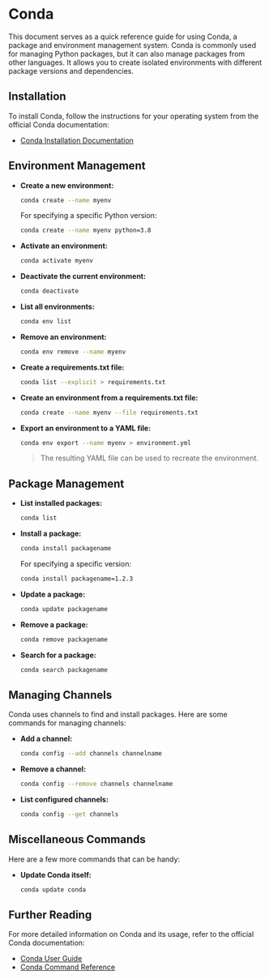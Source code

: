 # Conda

This document serves as a quick reference guide for using Conda, a package and environment management system. Conda is commonly used for managing Python packages, but it can also manage packages from other languages. It allows you to create isolated environments with different package versions and dependencies.

## Installation

To install Conda, follow the instructions for your operating system from the official Conda documentation:

- [Conda Installation Documentation](https://docs.conda.io/projects/conda/en/latest/user-guide/install/index.html)

## Environment Management

- **Create a new environment:**

  ```bash
  conda create --name myenv
  ```

  For specifying a specific Python version:

  ```bash
  conda create --name myenv python=3.8
  ```

- **Activate an environment:**

  ```bash
  conda activate myenv
  ```

- **Deactivate the current environment:**

  ```bash
  conda deactivate
  ```

- **List all environments:**

  ```bash
  conda env list
  ```

- **Remove an environment:**

  ```bash
  conda env remove --name myenv
  ```

- **Create a requirements.txt file:**

  ```bash
  conda list --explicit > requirements.txt
  ```

- **Create an environment from a requirements.txt file:**

  ```bash
  conda create --name myenv --file requirements.txt
  ```

- **Export an environment to a YAML file:**

  ```bash
  conda env export --name myenv > environment.yml
  ```

    > The resulting YAML file can be used to recreate the environment.

## Package Management

- **List installed packages:**

  ```bash
  conda list
  ```

- **Install a package:**

  ```bash
  conda install packagename
  ```

  For specifying a specific version:

  ```bash
  conda install packagename=1.2.3
  ```

- **Update a package:**

  ```bash
  conda update packagename
  ```

- **Remove a package:**

  ```bash
  conda remove packagename
  ```

- **Search for a package:**

  ```bash
  conda search packagename
  ```

## Managing Channels

Conda uses channels to find and install packages. Here are some commands for managing channels:

- **Add a channel:**

  ```bash
  conda config --add channels channelname
  ```

- **Remove a channel:**

  ```bash
  conda config --remove channels channelname
  ```

- **List configured channels:**

  ```bash
  conda config --get channels
  ```

## Miscellaneous Commands

Here are a few more commands that can be handy:

- **Update Conda itself:**

  ```bash
  conda update conda
  ```

## Further Reading

For more detailed information on Conda and its usage, refer to the official Conda documentation:

- [Conda User Guide](https://docs.conda.io/projects/conda/en/latest/user-guide/index.html)
- [Conda Command Reference](https://docs.conda.io/projects/conda/en/latest/commands.html)
